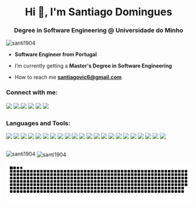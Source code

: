 <h1 align="center">Hi 👋, I'm Santiago Domingues</h1>
<h3 align="center">Degree in Software Engineering @ Universidade do Minho</h3>

<p align="left"> <img src="https://komarev.com/ghpvc/?username=santi1904&label=Profile%20views&color=0e75b6&style=flat" alt="santi1904" /> </p>

</a> </p>

- **Software Engineer from Portugal**
  
- I’m currently getting a **Master's Degree in Software Engineering**

- How to reach me **santiagovic6@gmail.com**

<h3 align="left">Connect with me:</h3>
<p align="left">
<a href="https://twitter.com/saanty_1904" target="blank"><img align="center" src="https://img.shields.io/badge/Twitter-1DA1F2?style=for-the-badge&logo=twitter&logoColor=white"/></a>
<a href="https://linkedin.com/in/santiago-domingues" target="blank"><img align="center" src="https://img.shields.io/badge/LinkedIn-0077B5?style=for-the-badge&logo=linkedin&logoColor=white"/> </a>
<a href="https://fb.com/santiago.domingues.520" target="blank"><img align="center" src="https://img.shields.io/badge/Facebook-1877F2?style=for-the-badge&logo=facebook&logoColor=white" /></a>
<a href="https://instagram.com/saanty.90" target="blank"><img align="center" src="https://img.shields.io/badge/Instagram-E4405F?style=for-the-badge&logo=instagram&logoColor=white" /></a>
<a href="https://discord.gg/santi.1904" target="blank"><img align="center" src="https://img.shields.io/badge/Discord-7289DA?style=for-the-badge&logo=discord&logoColor=white" /></a>
<a href="https://open.spotify.com/user/21i5tre2lli446nzkp5s72qwq" target="blank"><img align="center" src="https://img.shields.io/badge/Spotify-1ED760?&style=for-the-badge&logo=spotify&logoColor=white"/> </a>
</p>

##

<h3 align="left">Languages and Tools:</h3>
<p align="left"> 
  <img src="https://img.shields.io/badge/React_Native-20232A?style=for-the-badge&logo=react&logoColor=61DAFB"/> 
  <img src="https://img.shields.io/badge/Python-14354C?style=for-the-badge&logo=python&logoColor=white"/> 
  <img src="https://img.shields.io/badge/HTML-239120?style=for-the-badge&logo=html5&logoColor=white"/> 
  <img src="https://img.shields.io/badge/CSS-239120?&style=for-the-badge&logo=css3&logoColor=white"/> 
  <img src="https://img.shields.io/badge/C-00599C?style=for-the-badge&logo=c&logoColor=white"/> 
  <img src="https://img.shields.io/badge/C%2B%2B-00599C?style=for-the-badge&logo=c%2B%2B&logoColor=white"/> 
  <img src="https://img.shields.io/badge/Java-ED8B00?style=for-the-badge&logo=openjdk&logoColor=white"/> 
  <img src="https://img.shields.io/badge/React_Native-20232A?style=for-the-badge&logo=react&logoColor=61DAFB"/> 
  <img src="https://img.shields.io/badge/JavaScript-323330?style=for-the-badge&logo=javascript&logoColor=F7DF1E"/> 
  <img src="https://img.shields.io/badge/Haskell-5e5086?style=for-the-badge&logo=haskell&logoColor=white" />
  
  <img src="https://img.shields.io/badge/MySQL-00000F?style=for-the-badge&logo=mysql&logoColor=white"/> 
  <img src="https://img.shields.io/badge/MariaDB-003545?style=for-the-badge&logo=mariadb&logoColor=white" />
  
  <img src="https://img.shields.io/badge/Google_Cloud-4285F4?style=for-the-badge&logo=google-cloud&logoColor=white"/> 
  <img src="https://img.shields.io/badge/Kibana-005571?style=for-the-badge&logo=Kibana&logoColor=white" />
  <img src="https://img.shields.io/badge/figma-%23F24E1E.svg?style=for-the-badge&logo=figma&logoColor=white" />
  <img src="https://img.shields.io/badge/docker-%230db7ed.svg?style=for-the-badge&logo=docker&logoColor=white" />
  <img src="https://img.shields.io/badge/Postman-FF6C37?style=for-the-badge&logo=postman&logoColor=white" />
  <img src="https://img.shields.io/badge/-selenium-%43B02A?style=for-the-badge&logo=selenium&logoColor=white" />

  <img src="https://img.shields.io/badge/Flask-000000?style=for-the-badge&logo=flask&logoColor=white"/> 
  <img src="https://img.shields.io/badge/pandas-%23150458.svg?style=for-the-badge&logo=pandas&logoColor=white" />
  <img src="https://img.shields.io/badge/scikit--learn-%23F7931E.svg?style=for-the-badge&logo=scikit-learn&logoColor=white" />
  <img src="https://img.shields.io/badge/numpy-%23013243.svg?style=for-the-badge&logo=numpy&logoColor=white" />

</p>

##

<p><img align="left" src="https://github-readme-stats.vercel.app/api/top-langs?username=santi1904&show_icons=true&theme=dracula&locale=en&layout=compact" alt="santi1904" /></p>

<p>&nbsp;<img align="center" src="https://github-readme-stats.vercel.app/api?username=santi1904&show_icons=true&theme=dracula&locale=en" alt="santi1904" /></p>

<picture>
  <source media="(prefers-color-scheme: dark)" srcset="https://raw.githubusercontent.com/Santi1904/Santi1904/output/github-contribution-grid-snake-dark.svg">
  <source media="(prefers-color-scheme: light)" srcset="https://raw.githubusercontent.com/Santi1904/Santi1904/output/github-contribution-grid-snake.svg">
  <img alt="github contribution grid snake animation" src="https://raw.githubusercontent.com/Santi1904/Santi1904/output/github-contribution-grid-snake.svg">
</picture>

